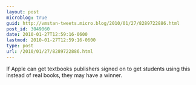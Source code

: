 ```yaml
---
layout: post
microblog: true
guid: http://vmstan-tweets.micro.blog/2010/01/27/8289722886.html
post_id: 3049060
date: 2010-01-27T12:59:16-0600
lastmod: 2010-01-27T12:59:16-0600
type: post
url: /2010/01/27/8289722886.html
---
```

If Apple can get textbooks publishers signed on to get students using this instead of real books, they may have a winner.
